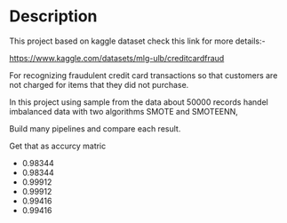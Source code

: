 # Description
This project based on kaggle dataset check this link for more details:-

https://www.kaggle.com/datasets/mlg-ulb/creditcardfraud

For recognizing fraudulent credit card transactions so that customers are not charged for items that they did not purchase.

In this project using sample from the data about 50000 records handel imbalanced data with two algorithms SMOTE and SMOTEENN,

Build many pipelines and compare each result.

Get that as accurcy matric

* 0.98344
* 0.98344
* 0.99912
* 0.99912
* 0.99416
* 0.99416
